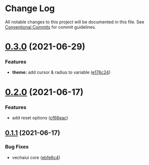 # Change Log

All notable changes to this project will be documented in this file.
See [Conventional Commits](https://conventionalcommits.org) for commit guidelines.

# [0.3.0](https://github.com/vechai/vechaiui/compare/@vechaiui/core@0.2.0...@vechaiui/core@0.3.0) (2021-06-29)


### Features

* **theme:** add cursor & radius to variable ([e176c24](https://github.com/vechai/vechaiui/commit/e176c24def39299f62b6352183c174d1f3a1bc69))





# [0.2.0](https://github.com/vechai/vechaiui/compare/@vechaiui/core@0.1.1...@vechaiui/core@0.2.0) (2021-06-17)


### Features

* add reset options ([cf66eac](https://github.com/vechai/vechaiui/commit/cf66eac0e33aca2b4ca089f8239689b37e429a86))





## [0.1.1](https://github.com/vechai/vechaiui/compare/@vechaiui/core@0.1.0...@vechaiui/core@0.1.1) (2021-06-17)


### Bug Fixes

* vechaiui core ([ebfe6c4](https://github.com/vechai/vechaiui/commit/ebfe6c4e85354ceb73d38fa0c1768c2e678f257d))
